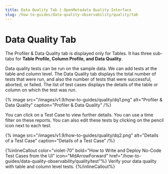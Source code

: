 ```yaml
---
title: Data Quality Tab | OpenMetadata Quality Interface
slug: /how-to-guides/data-quality-observability/quality/tab
---
```


# Data Quality Tab

The Profiler & Data Quality tab is displayed only for Tables. It has three sub-tabs for **Table Profile, Column Profile, and Data Quality**.

Data quality tests can be run on the sample data. We can add tests at the table and column level. The Data Quality tab displays the total number of tests that were run, and also the number of tests that were successful, aborted, or failed. The list of test cases displays the details of the table or column on which the test was run.

{% image
src="/images/v1.9/how-to-guides/quality/dq1.png"
alt="Profiler & Data Quality"
caption="Profiler & Data Quality"
/%}

You can click on a Test Case to view further details. You can use a time filter on these reports. You can also edit these tests by clicking on the pencil icon next to each test.

{% image
src="/images/v1.9/how-to-guides/quality/dq2.png"
alt="Details of a Test Case"
caption="Details of a Test Case"
/%}

{%inlineCallout
  color="violet-70"
  bold="How to Write and Deploy No-Code Test Cases from the UI"
  icon="MdArrowForward"
  href="/how-to-guides/data-quality-observability/quality/test"%}
  Verify your data quality with table and column level tests.
{%/inlineCallout%}